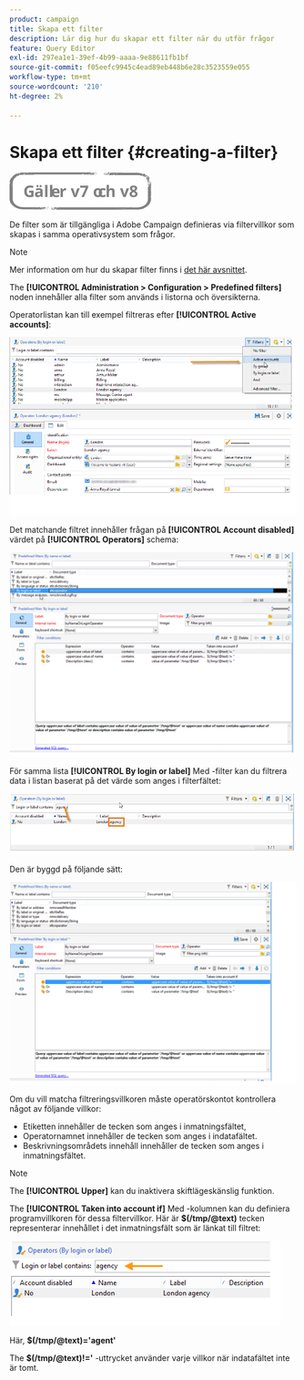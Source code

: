 ```yaml
---
product: campaign
title: Skapa ett filter
description: Lär dig hur du skapar ett filter när du utför frågor
feature: Query Editor
exl-id: 297ea1e1-39ef-4b99-aaaa-9e88611fb1bf
source-git-commit: f05eefc9945c4ead89eb448b6e28c3523559e055
workflow-type: tm+mt
source-wordcount: '210'
ht-degree: 2%

---
```


# Skapa ett filter {#creating-a-filter}

![](../../assets/common.svg)

De filter som är tillgängliga i Adobe Campaign definieras via filtervillkor som skapas i samma operativsystem som frågor.

>[!NOTE]
>
>Mer information om hur du skapar filter finns i [det här avsnittet](../../platform/using/filtering-options.md).

The **[!UICONTROL Administration > Configuration > Predefined filters]** noden innehåller alla filter som används i listorna och översikterna.

Operatorlistan kan till exempel filtreras efter **[!UICONTROL Active accounts]**:

![](assets/query_editor_filter_sample_1.png)

Det matchande filtret innehåller frågan på **[!UICONTROL Account disabled]** värdet på **[!UICONTROL Operators]** schema:

![](assets/query_editor_filter_sample_2.png)

För samma lista **[!UICONTROL By login or label]** Med -filter kan du filtrera data i listan baserat på det värde som anges i filterfältet:

![](assets/query_editor_filter_sample_3.png)

Den är byggd på följande sätt:

![](assets/query_editor_filter_sample_4.png)

Om du vill matcha filtreringsvillkoren måste operatörskontot kontrollera något av följande villkor:

* Etiketten innehåller de tecken som anges i inmatningsfältet,
* Operatornamnet innehåller de tecken som anges i indatafältet.
* Beskrivningsområdets innehåll innehåller de tecken som anges i inmatningsfältet.

>[!NOTE]
>
>The **[!UICONTROL Upper]** kan du inaktivera skiftlägeskänslig funktion.

The **[!UICONTROL Taken into account if]** Med -kolumnen kan du definiera programvillkoren för dessa filtervillkor. Här är **$(/tmp/@text)** tecken representerar innehållet i det inmatningsfält som är länkat till filtret:

![](assets/query_editor_filter_sample_5.png)

Här, **$(/tmp/@text)=&#39;agent&#39;**

The **$(/tmp/@text)!=&#39;** -uttrycket använder varje villkor när indatafältet inte är tomt.
